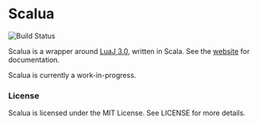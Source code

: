 # Scalua

![Build Status](https://travis-ci.org/Technius/scalua.svg?branch=master)

Scalua is a wrapper around [LuaJ 3.0](http://luaj.org/luaj.html), written in Scala. See the [website](http://technius.github.io/scalua) for documentation.

Scalua is currently a work-in-progress.

### License

Scalua is licensed under the MIT License. See LICENSE for more details.
